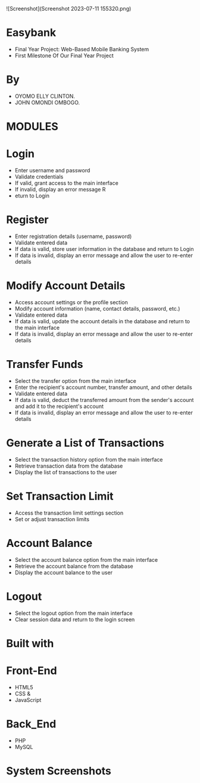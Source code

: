 ![Screenshot](Screenshot 2023-07-11 155320.png)
# Easybank
* Final Year Project: Web-Based Mobile Banking System
* First Milestone Of Our Final Year Project 

# By
* OYOMO ELLY CLINTON.
* JOHN OMONDI OMBOGO.

# MODULES

# Login
* Enter username and password
* Validate credentials
* If valid, grant access to the main interface
* If invalid, display an error message R
* eturn to Login

# Register
* Enter registration details (username, password)
* Validate entered data
* If data is valid, store user information in the database and return to Login
* If data is invalid, display an error message and allow the user to re-enter details

# Modify Account Details
* Access account settings or the profile section
* Modify account information (name, contact details, password, etc.)
* Validate entered data
* If data is valid, update the account details in the database and return to the main interface
* If data is invalid, display an error message and allow the user to re-enter details


# Transfer Funds
* Select the transfer option from the main interface
* Enter the recipient's account number, transfer amount, and other details
* Validate entered data
* If data is valid, deduct the transferred amount from the sender's account and add it to the recipient's account
* If data is invalid, display an error message and allow the user to re-enter details

# Generate a List of Transactions
* Select the transaction history option from the main interface
* Retrieve transaction data from the database
* Display the list of transactions to the user

# Set Transaction Limit 
* Access the transaction limit settings section
* Set or adjust transaction limits


# Account Balance
* Select the account balance option from the main interface
* Retrieve the account balance from the database
* Display the account balance to the user

# Logout
* Select the logout option from the main interface
* Clear session data and return to the login screen
 

# Built with

# Front-End 
* HTML5
*  CSS &
*  JavaScript

  # Back_End 
* PHP
* MySQL 

# System Screenshots 


 







	
 





	


